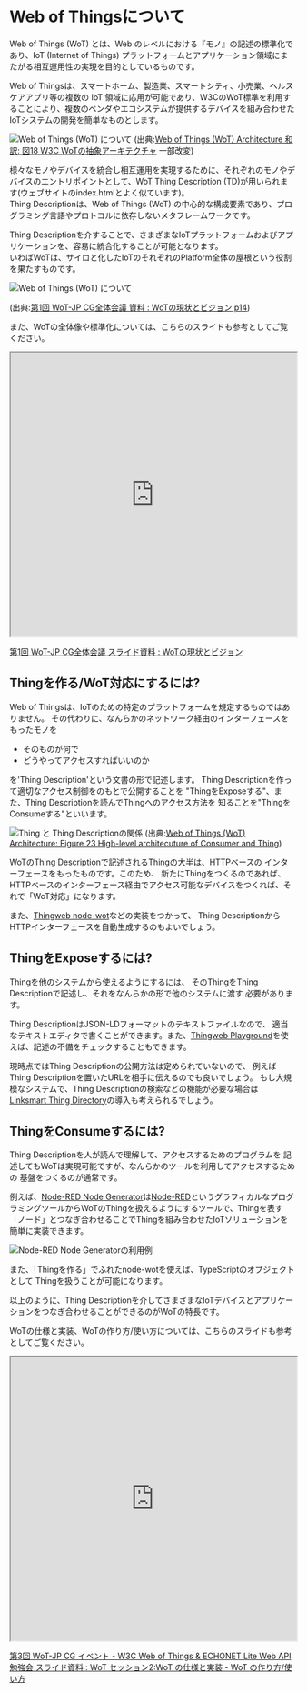 # Web of Thingsについて

Web of Things (WoT) とは、Web のレベルにおける『モノ』の記述の標準化であり、IoT (Internet of Things) プラットフォームとアプリケーション領域にまたがる相互運用性の実現を目的としているものです。

Web of Thingsは、スマートホーム、製造業、スマートシティ、小売業、ヘルスケアアプリ等の複数の IoT 領域に応用が可能であり、W3CのWoT標準を利用することにより、複数のベンダやエコシステムが提供するデバイスを組み合わせたIoTシステムの開発を簡単なものとします。

![Web of Things (WoT) について](images/overview-jp-td.png)
(出典:[Web of Things (WoT) Architecture 和訳: 図18 W3C WoTの抽象アーキテクチャ](https://wot-jp-community.github.io/wot-architecture/#architecture-abstract) 一部改変)

様々なモノやデバイスを統合し相互運用を実現するために、それぞれのモノやデバイスのエントリポイントとして、WoT Thing Description (TD)が用いられます(ウェブサイトのindex.htmlとよく似ています)。  
Thing Descriptionは、Web of Things (WoT) の中心的な構成要素であり、プログラミング言語やプロトコルに依存しないメタフレームワークです。

Thing Descriptionを介することで、さまざまなIoTプラットフォームおよびアプリケーションを、容易に統合化することが可能となります。  
いわばWoTは、サイロと化したIoTのそれぞれのPlatform全体の屋根という役割を果たすものです。

<div style={{width: "60%"}}>

![Web of Things (WoT) について](images/platform-wot.png)

</div>

(出典:[第1回 WoT-JP CG全体会議 資料 : WoTの現状とビジョン p14](https://github.com/w3c/wot-jp-cg/blob/main/Event/20211222_1st_Main_Meeting/20211222-WoT-JP_CG_Ashimura.pdf))

また、WoTの全体像や標準化については、こちらのスライドも参考としてご覧ください。

<iframe src="https://docs.google.com/viewer?url=https%3A%2F%2Fraw.githubusercontent.com%2Fw3c%2Fwot-jp-cg%2Fmain%2FEvent%2F20211222_1st_Main_Meeting%2F20211222-WoT-JP_CG_Ashimura.pdf&embedded=true" width="100%" height="500px"></iframe>

[第1回 WoT-JP CG全体会議 スライド資料 : WoTの現状とビジョン](https://github.com/w3c/wot-jp-cg/blob/main/Event/20211222_1st_Main_Meeting/20211222-WoT-JP_CG_Ashimura.pdf)

## Thingを作る/WoT対応にするには?

Web of Thingsは、IoTのための特定のプラットフォームを規定するものではありません。
その代わりに、なんらかのネットワーク経由のインターフェースをもったモノを
- そのものが何で
- どうやってアクセスすればいいのか

を'Thing Description'という文書の形で記述します。
Thing Descriptionを作って適切なアクセス制御をのもとで公開することを
"ThingをExposeする"、また、Thing Descriptionを読んでThingへのアクセス方法を
知ることを"ThingをConsumeする"といいます。

![Thing と Thing Descriptionの関係](https://www.w3.org/TR/wot-architecture/images/architecture/servient-consumer-thing.svg)
(出典:[Web of Things (WoT) Architecture: Figure 23 High-level architecuture of Consumer and Thing](https://www.w3.org/TR/wot-architecture/#high-level-application-device))

WoTのThing Descriptionで記述されるThingの大半は、HTTPベースの
インターフェースをもったものです。このため、
新たにThingをつくるのであれば、HTTPベースのインターフェース経由でアクセス可能なデバイスをつくれば、それで「WoT対応」になります。

また、[Thingweb node-wot](http://www.thingweb.io/)などの実装をつかって、
Thing DescriptionからHTTPインターフェースを自動生成するのもよいでしょう。

## ThingをExposeするには?

Thingを他のシステムから使えるようにするには、
そのThingをThing Descriptionで記述し、それをなんらかの形で他のシステムに渡す
必要があります。

Thing DescriptionはJSON-LDフォーマットのテキストファイルなので、
適当なテキストエディタで書くことができます。また、[Thingweb Playground](http://plugfest.thingweb.io/playground/)を使えば、記述の不備をチェックすることもできます。

現時点ではThing Descriptionの公開方法は定められていないので、
例えばThing Descriptionを置いたURLを相手に伝えるのでも良いでしょう。
もし大規模なシステムで、Thing Descriptionの検索などの機能が必要な場合は
[Linksmart Thing Directory](https://github.com/linksmart/thing-directory/blob/master/README.md)の導入も考えられるでしょう。

## ThingをConsumeするには?

Thing Descriptionを人が読んで理解して、アクセスするためのプログラムを
記述してもWoTは実現可能ですが、なんらかのツールを利用してアクセスするための
基盤をつくるのが通常です。

例えば、[Node-RED Node Generator](https://github.com/node-red/node-red-nodegen)は[Node-RED](https://nodered.org/)というグラフィカルなプログラミングツールからWoTのThingを扱えるようにするツールで、Thingを表す「ノード」とつなぎ合わせることでThingを組み合わせたIoTソリューションを簡単に実装できます。

![Node-RED Node Generatorの利用例](./images/nrnodegen.png)

また、「Thingを作る」でふれたnode-wotを使えば、TypeScriptのオブジェクトとして
Thingを扱うことが可能になります。

以上のように、Thing Descriptionを介してさまざまなIoTデバイスとアプリケーションをつなぎ合わせることができるのがWoTの特長です。

WoTの仕様と実装、WoTの作り方/使い方については、こちらのスライドも参考としてご覧ください。

<iframe src="https://docs.google.com/viewer?url=https%3A%2F%2Fraw.githubusercontent.com%2Fw3c%2Fwot-jp-cg%2Fmain%2FEvent%2F20220311_3rd_WoT_and_ELWA_Study_Meeting%2F20220311-WoT-JP_CG-ktoumura.pdf&embedded=true" width="100%" height="500px"></iframe>

[第3回 WoT-JP CG イベント - W3C Web of Things & ECHONET Lite Web API 勉強会 スライド資料 : WoT セッション2:WoT の仕様と実装 - WoT の作り方/使い方](https://github.com/w3c/wot-jp-cg/blob/main/Event/20220311_3rd_WoT_and_ELWA_Study_Meeting/20220311-WoT-JP_CG-ktoumura.pdf)
